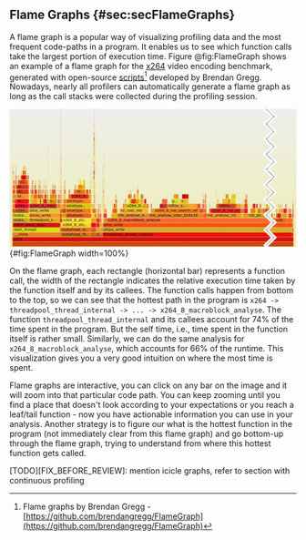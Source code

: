 ## Flame Graphs {#sec:secFlameGraphs}

A flame graph is a popular way of visualizing profiling data and the most frequent code-paths in a program. It enables us to see which function calls take the largest portion of execution time. Figure @fig:FlameGraph shows an example of a flame graph for the [x264](https://openbenchmarking.org/test/pts/x264) video encoding benchmark, generated with open-source [scripts](https://github.com/brendangregg/FlameGraph)[^1] developed by Brendan Gregg. Nowadays, nearly all profilers can automatically generate a flame graph as long as the call stacks were collected during the profiling session.

![A flame graph for the x264 benchmark.](../../img/perf-tools/Flamegraph.jpg){#fig:FlameGraph width=100%}

On the flame graph, each rectangle (horizontal bar) represents a function call, the width of the rectangle indicates the relative execution time taken by the function itself and by its callees. The function calls happen from bottom to the top, so we can see that the hottest path in the program is `x264 -> threadpool_thread_internal -> ... -> x264_8_macroblock_analyse`. The function `threadpool_thread_internal` and its callees account for 74% of the time spent in the program. But the self time, i.e., time spent in the function itself is rather small. Similarly, we can do the same analysis for `x264_8_macroblock_analyse`, which accounts for 66% of the runtime. This visualization gives you a very good intuition on where the most time is spent.

Flame graphs are interactive, you can click on any bar on the image and it will zoom into that particular code path. You can keep zooming until you find a place that doesn't look according to your expectations or you reach a leaf/tail function - now you have actionable information you can use in your analysis. Another strategy is to figure our what is the hottest function in the program (not immediately clear from this flame graph) and go bottom-up through the flame graph, trying to understand from where this hottest function gets called.

[TODO][FIX_BEFORE_REVIEW]: mention icicle graphs, refer to section with continuous profiling

[^1]: Flame graphs by Brendan Gregg - [https://github.com/brendangregg/FlameGraph](https://github.com/brendangregg/FlameGraph)
[^2]: x264 video encoding benchmark - [https://openbenchmarking.org/test/pts/x264](https://openbenchmarking.org/test/pts/x264)